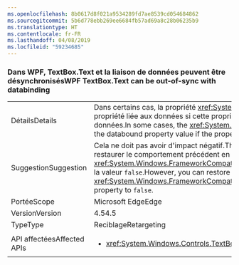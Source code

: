 ```yaml
---
ms.openlocfilehash: 8b0617d8f021a9534289fd7ae8539cd054684862
ms.sourcegitcommit: 5b6d778ebb269ee6684fb57ad69a8c28b06235b9
ms.translationtype: HT
ms.contentlocale: fr-FR
ms.lasthandoff: 04/08/2019
ms.locfileid: "59234685"
---
```

### <a name="wpf-textboxtext-can-be-out-of-sync-with-databinding"></a><span data-ttu-id="2c55b-101">Dans WPF, TextBox.Text et la liaison de données peuvent être désynchronisés</span><span class="sxs-lookup"><span data-stu-id="2c55b-101">WPF TextBox.Text can be out-of-sync with databinding</span></span>

|   |   |
|---|---|
|<span data-ttu-id="2c55b-102">Détails</span><span class="sxs-lookup"><span data-stu-id="2c55b-102">Details</span></span>|<span data-ttu-id="2c55b-103">Dans certains cas, la propriété <xref:System.Windows.Controls.TextBox.Text> reflète une valeur précédente de la propriété liée aux données si cette propriété est modifiée au cours d'une opération d'écriture de liaison de données.</span><span class="sxs-lookup"><span data-stu-id="2c55b-103">In some cases, the <xref:System.Windows.Controls.TextBox.Text> property reflects a previous value of the databound property value if the property is modified during a databinding write operation.</span></span>|
|<span data-ttu-id="2c55b-104">Suggestion</span><span class="sxs-lookup"><span data-stu-id="2c55b-104">Suggestion</span></span>|<span data-ttu-id="2c55b-105">Cela ne doit pas avoir d'impact négatif.</span><span class="sxs-lookup"><span data-stu-id="2c55b-105">This should have no negative impact.</span></span> <span data-ttu-id="2c55b-106">Vous pouvez, cependant, restaurer le comportement précédent en affectant à la propriété <xref:System.Windows.FrameworkCompatibilityPreferences.KeepTextBoxDisplaySynchronizedWithTextProperty> la valeur <code>false</code>.</span><span class="sxs-lookup"><span data-stu-id="2c55b-106">However, you can restore the previous behavior by setting the <xref:System.Windows.FrameworkCompatibilityPreferences.KeepTextBoxDisplaySynchronizedWithTextProperty> property to <code>false</code>.</span></span>|
|<span data-ttu-id="2c55b-107">Portée</span><span class="sxs-lookup"><span data-stu-id="2c55b-107">Scope</span></span>|<span data-ttu-id="2c55b-108">Microsoft Edge</span><span class="sxs-lookup"><span data-stu-id="2c55b-108">Edge</span></span>|
|<span data-ttu-id="2c55b-109">Version</span><span class="sxs-lookup"><span data-stu-id="2c55b-109">Version</span></span>|<span data-ttu-id="2c55b-110">4.5</span><span class="sxs-lookup"><span data-stu-id="2c55b-110">4.5</span></span>|
|<span data-ttu-id="2c55b-111">Type</span><span class="sxs-lookup"><span data-stu-id="2c55b-111">Type</span></span>|<span data-ttu-id="2c55b-112">Reciblage</span><span class="sxs-lookup"><span data-stu-id="2c55b-112">Retargeting</span></span>|
|<span data-ttu-id="2c55b-113">API affectées</span><span class="sxs-lookup"><span data-stu-id="2c55b-113">Affected APIs</span></span>|<ul><li><xref:System.Windows.Controls.TextBox.Text?displayProperty=nameWithType></li></ul>|

